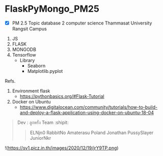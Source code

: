 # FlaskPyMongo_PM25
- [x] PM 2.5 Topic database 2 computer science Thammasat University Rangsit Campus

1. JS
2. FLASK
3. MONGODB
4. Tensorflow
   - Library
     - Seaborn
     - Matplotlib.pyplot

Refs.
1. Environment flask
   - https://pythonbasics.org/#Flask-Tutorial
2. Docker on Ubuntu
   - https://www.digitalocean.com/community/tutorials/how-to-build-and-deploy-a-flask-application-using-docker-on-ubuntu-18-04
   
>Dev : ลูกหรั่ง Team :shipit:
>>ELNjn0
>>RabbitNo
>>Amaterasu
>>Poland
>>Jonathan
>>PussySlayer
>>JuniorNkr

!(https://sv1.picz.in.th/images/2020/12/19/jrY9TP.png)
